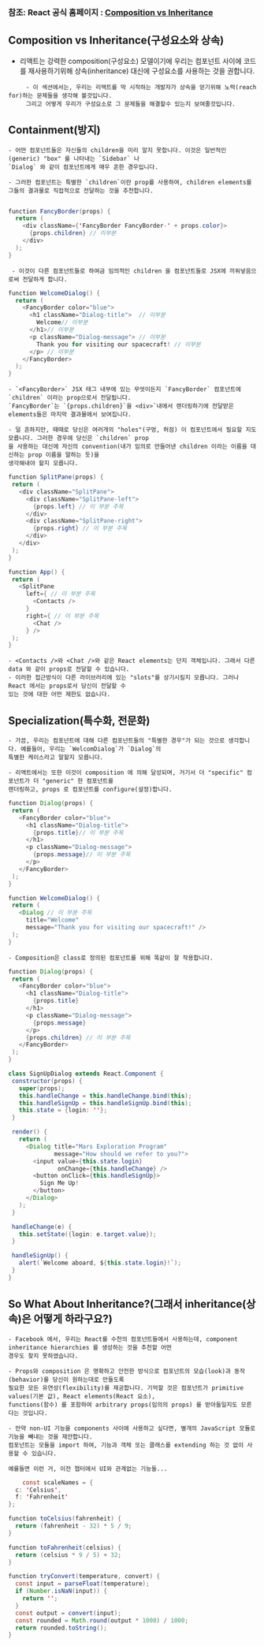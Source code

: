 ### 참조: React 공식 홈페이지 : [Composition vs Inheritance](https://reactjs.org/docs/composition-vs-inheritance.html)

## Composition vs Inheritance(구성요소와 상속)


- 리액트는 강력한 composition(구성요소) 모델이기에 우리는 컴포넌트 사이에 코드를 재사용하기위해 상속(inheritance) 대신에 구성요소를 사용하는 것을 권합니다.

~~~
     - 이 섹션에서는, 우리는 리액트를 막 시작하는 개발자가 상속을 얻기위해 노력(reach for)하는 문제들을 생각해 볼것입니다.
     그리고 어떻게 우리가 구성요소로 그 문제들을 해결할수 있는지 보여줄것입니다.
~~~
## Containment(방지)
    - 어떤 컴포넌트들은 자신들의 children을 미리 알지 못합니다. 이것은 일반적인(generic) "box" 를 나타내는 `Sidebar` 나
    `Dialog` 와 같이 컴포넌트에게 매우 흔한 경우입니다.
    
    - 그러한 컴포넌트는 특별한 `children`이란 prop를 사용하여, children elements를 그들의 결과물로 직접적으로 전달하는 것을 추천합니다.
~~~Java Script

function FancyBorder(props) {
  return (
    <div className={'FancyBorder FancyBorder-' + props.color}>
      {props.children} // 이부분
    </div>
  );
}
~~~
     - 이것이 다른 컴포넌트들로 하여금 임의적인 children 을 컴포넌트들로 JSX에 끼워넣음으로써 전달하게 합니다.

~~~Java Script
function WelcomeDialog() {
  return (
    <FancyBorder color="blue">
      <h1 className="Dialog-title">  // 이부분
        Welcome// 이부분
      </h1>// 이부분
      <p className="Dialog-message"> // 이부분
        Thank you for visiting our spacecraft! // 이부분
      </p> // 이부분
    </FancyBorder>
  );
}
~~~
    - `<FancyBorder>` JSX 태그 내부에 있는 무엇이든지 `FancyBorder` 컴포넌트에 `children` 이라는 prop으로서 전달됩니다.
    `FancyBorder`는 `{props.children}`을 <div>`내에서 렌더링하기에 전달받은 elements들은 마지막 결과물에서 보여집니다. 

    - 덜 흔하지만, 때때로 당신은 여러개의 "holes"(구멍, 허점) 이 컴포넌트에서 필요할 지도 모릅니다. 그러한 경우에 당신은 `children` prop
    을 사용하는 대신에 자신의 convention(내가 임의로 만들어낸 children 이라는 이름을 대신하는 prop 이름을 말하는 듯)을
    생각해내야 할지 모릅니다.

      
 ~~~Java Script
function SplitPane(props) {
  return (
    <div className="SplitPane">
      <div className="SplitPane-left">
        {props.left} // 이 부분 주목
      </div>
      <div className="SplitPane-right">
        {props.right} // 이 부분 주목
      </div>
    </div>
  );
}

function App() {
  return (
    <SplitPane
      left={ // 이 부분 주목
        <Contacts /> 
      }
      right={ // 이 부분 주목
        <Chat />
      } />
  );
}
~~~

    - <Contacts />와 <Chat />와 같은 React elements는 단지 객체입니다. 그래서 다른 data 와 같이 props로 전달할 수 있습니다.
    - 이러한 접근방식이 다른 라이브러리에 있는 "slots"를 상기시킬지 모릅니다. 그러나 React 에서는 props로서 당신이 전달할 수 
    있는 것에 대한 어떤 제한도 없습니다.

## Specialization(특수화, 전문화)
    - 가끔, 우리는 컴포넌트에 대해 다른 컴포넌트들의 "특별한 경우"가 되는 것으로 생각합니다. 예를들어, 우리는 `WelcomDialog`가 `Dialog`의 
    특별한 케이스라고 말할지 모릅니다. 
    
    - 리액트에서는 또한 이것이 composition 에 의해 달성되며, 거기서 더 "specific" 컴포넌트가 더 "generic" 한 컴포넌트를
    렌더링하고, props 로 컴포넌트를 configure(설정)합니다.

 ~~~Java Script
function Dialog(props) {
  return (
    <FancyBorder color="blue">
      <h1 className="Dialog-title">
        {props.title}// 이 부분 주목
      </h1>
      <p className="Dialog-message">
        {props.message}// 이 부분 주목
      </p>
    </FancyBorder>
  );
}

function WelcomeDialog() {
  return (
    <Dialog // 이 부분 주목
      title="Welcome"
      message="Thank you for visiting our spacecraft!" />
  );
}
~~~

    - Composition은 class로 정의된 컴포넌트를 위해 똑같이 잘 작용합니다.
 ~~~Java Script
function Dialog(props) {
  return (
    <FancyBorder color="blue">
      <h1 className="Dialog-title">
        {props.title}
      </h1>
      <p className="Dialog-message">
        {props.message}
      </p>
      {props.children} // 이 부분 주목
    </FancyBorder>
  );
}

class SignUpDialog extends React.Component {
  constructor(props) {
    super(props);
    this.handleChange = this.handleChange.bind(this);
    this.handleSignUp = this.handleSignUp.bind(this);
    this.state = {login: ''};
  }

  render() {
    return (
      <Dialog title="Mars Exploration Program"
              message="How should we refer to you?">
        <input value={this.state.login}
               onChange={this.handleChange} />
        <button onClick={this.handleSignUp}>
          Sign Me Up!
        </button>
      </Dialog>
    );
  }

  handleChange(e) {
    this.setState({login: e.target.value});
  }

  handleSignUp() {
    alert(`Welcome aboard, ${this.state.login}!`);
  }
}
 ~~~

## So What About Inheritance?(그래서 inheritance(상속)은 어떻게 하라구요?)
    - Facebook 에서, 우리는 React를 수천의 컴포넌트들에서 사용하는데, component inheritance hierarchies 를 생성하는 것을 추천할 어떤
    경우도 찾지 못하였습니다.
    
    - Props와 composition 은 명확하고 안전한 방식으로 컴포넌트의 모습(look)과 동작(behavior)를 당신이 원하는대로 만들도록 
    필요한 모든 유연성(flexibility)를 제공합니다. 기억할 것은 컴포넌트가 primitive values(기본 값), React elements(React 요소), 
    functions(함수) 를 포함하여 arbitrary props(임의의 props) 를 받아들일지도 모른다는 것입니다. 
    
    - 만약 non-UI 기능을 components 사이에 사용하고 싶다면, 별개의 JavaScript 모듈로 기능을 빼내는 것을 제안합니다.
    컴포넌트는 모듈을 import 하여, 기능과 객체 또는 클래스를 extending 하는 것 없이 사용할 수 있습니다.
    
    예를들면 이런 거, 이전 챕터에서 UI와 관계없는 기능들...
~~~Java Script   
    const scaleNames = {
  c: 'Celsius',
  f: 'Fahrenheit'
};

~~~
~~~Java Script  
function toCelsius(fahrenheit) {
  return (fahrenheit - 32) * 5 / 9;
}

function toFahrenheit(celsius) {
  return (celsius * 9 / 5) + 32;
}
~~~
~~~Java Script  
function tryConvert(temperature, convert) {
  const input = parseFloat(temperature);
  if (Number.isNaN(input)) {
    return '';
  }
  const output = convert(input);
  const rounded = Math.round(output * 1000) / 1000;
  return rounded.toString();
}
~~~



